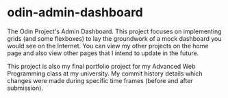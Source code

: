 # odin-admin-dashboard
The Odin Project's Admin Dashboard.
This project focuses on implementing grids (and some flexboxes) to lay the groundwork of a mock dashboard you would see on the Internet.
You can view my other projects on the home page and also view other pages that I intend to update in the future.

This project is also my final portfolio project for my Advanced Web Programming class at my university.
My commit history details which changes were made during specific time frames (before and after submission).